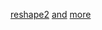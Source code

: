 
[reshape2](https://stackoverflow.com/questions/17382097/transpose-data-by-groups-in-r) [and](https://bbs.pinggu.org/thread-3042778-1-1.html) [more](https://bbs.pinggu.org/t/50907.html)